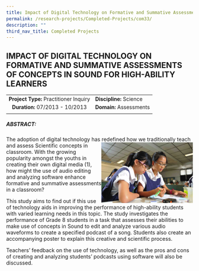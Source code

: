 ```yaml
---
title: Impact of Digital Technology on Formative and Summative Assessments of concepts
permalink: /research-projects/Completed-Projects/com33/
description: ""
third_nav_title: Completed Projects
---
```

## IMPACT OF DIGITAL TECHNOLOGY ON FORMATIVE AND SUMMATIVE ASSESSMENTS OF CONCEPTS IN SOUND FOR HIGH-ABILITY LEARNERS

|   |   |
|:-:|---|
| **Project Type:** Practitioner Inquiry  | **Discipline:** Science  |
| **Duration:** 07/2013 - 10/2013  | **Domain:** Assessments  |
|   |   |

##### ABSTRACT:

The adoption of digital technology has redefined how we traditionally teach and assess Scientific concepts in
<img src="/images/Sharon_soundPT.jpg" style="width:49%" align=right>
classroom. With the growing popularity amongst the youths in creating their own digital media (1), how might the use of audio editing and analyzing software enhance formative and summative assessments in a classroom?

This study aims to find out if this use of technology aids in improving the performance of high-ability students with varied learning needs in this topic. The study investigates the performance of Grade 8 students in a task that assesses their abilities to make use of concepts in Sound to edit and analyze various audio waveforms to create a specified podcast of a song. Students also create an accompanying poster to explain this creative and scientific process.  

Teachers’ feedback on the use of technology, as well as the pros and cons of creating and analyzing students’ podcasts using software will also be discussed.